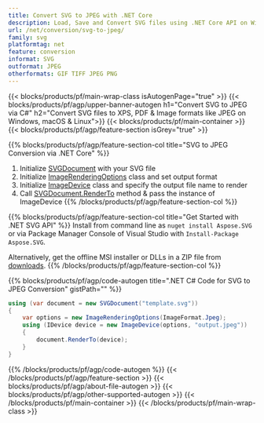 ```yaml
---
title: Convert SVG to JPEG with .NET Core 
description: Load, Save and Convert SVG files using .NET Core API on Windows, macOS & Linux
url: /net/conversion/svg-to-jpeg/
family: svg
platformtag: net
feature: conversion
informat: SVG
outformat: JPEG
otherformats: GIF TIFF JPEG PNG 
---
```


{{< blocks/products/pf/main-wrap-class isAutogenPage="true" >}}
{{< blocks/products/pf/agp/upper-banner-autogen h1="Convert SVG to JPEG via C#" h2="Convert SVG files to XPS, PDF & Image formats like JPEG on Windows, macOS & Linux">}}
{{< blocks/products/pf/main-container >}}
{{< blocks/products/pf/agp/feature-section isGrey="true" >}}

{{% blocks/products/pf/agp/feature-section-col title="SVG to JPEG Conversion via .NET Core" %}}
1. Initialize [SVGDocument](https://apireference.aspose.com/svg/net/aspose.svg/svgdocument) with your SVG file
1. Initialize [ImageRenderingOptions](https://apireference.aspose.com/svg/net/aspose.svg.rendering.image/imagerenderingoptions) class and set output format
1. Initialize [ImageDevice](https://apireference.aspose.com/svg/net/aspose.svg.rendering.image/imagedevice) class and specify the output file name to render
1. Call [SVGDocument.RenderTo](https://apireference.aspose.com/svg/net/aspose.svg/svgdocument/methods/renderto) method & pass the instance of ImageDevice
{{% /blocks/products/pf/agp/feature-section-col %}}

{{% blocks/products/pf/agp/feature-section-col title="Get Started with .NET SVG API" %}}
Install from command line as ```nuget install Aspose.SVG``` or via Package Manager Console of Visual Studio with ```Install-Package Aspose.SVG```.

Alternatively, get the offline MSI installer or DLLs in a ZIP file from [downloads](https://products.aspose.com/svg/net).
{{% /blocks/products/pf/agp/feature-section-col %}}

{{% blocks/products/pf/agp/code-autogen title=".NET C# Code for SVG to JPEG Conversion" gistPath="" %}}
```cs
using (var document = new SVGDocument("template.svg"))
{
	var options = new ImageRenderingOptions(ImageFormat.Jpeg);
	using (IDevice device = new ImageDevice(options, "output.jpeg"))
	{
		document.RenderTo(device);                    
	}
}
```
{{% /blocks/products/pf/agp/code-autogen %}}
{{< /blocks/products/pf/agp/feature-section >}}
{{< blocks/products/pf/agp/about-file-autogen >}}
{{< blocks/products/pf/agp/other-supported-autogen >}}
{{< /blocks/products/pf/main-container >}}
{{< /blocks/products/pf/main-wrap-class >}}